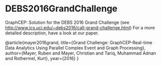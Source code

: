 # DEBS2016GrandChallenge
GraphCEP: Solution for the DEBS 2016 Grand Challenge (see http://www.ics.uci.edu/~debs2016/call-grand-challenge.html)
For a more detailed description, have a look at our paper.

@article{mayer2016grand,
  title={Grand Challenge: GraphCEP-Real-time Data Analytics Using Parallel Complex Event and Graph Processing},
  author={Mayer, Ruben and Mayer, Christian and Tariq, Muhammad Adnan and Rothermel, Kurt},
  year={2016}
}
